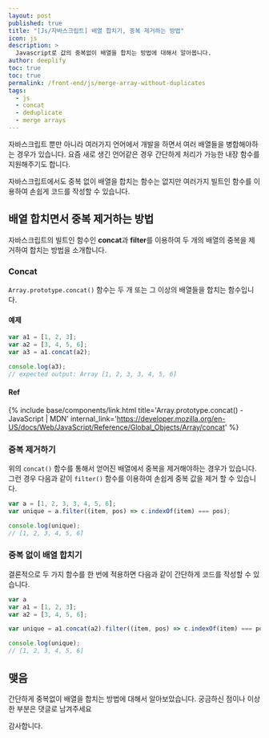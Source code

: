 ```yaml
---
layout: post
published: true
title: "[Js/자바스크립트] 배열 합치기, 중복 제거하는 방법"
icon: js
description: >
  Javascript로 값의 중복없이 배열을 합치는 방법에 대해서 알아봅니다.
author: deeplify
toc: true
toc: true
permalink: /front-end/js/merge-array-without-duplicates
tags:
  - js
  - concat
  - deduplicate
  - merge arrays
---
```


자바스크립트 뿐만 아니라 여러가지 언어에서 개발을 하면서 여러 배열들을 병합해야하는 경우가 있습니다. 요즘 새로 생긴 언어같은 경우 간단하게 처리가 가능한 내장 함수를 지원해주기도 합니다.

자바스크립트에서도 중복 없이 배열을 합치는 함수는 없지만 여러가지 빌트인 함수를 이용하여 손쉽게 코드를 작성할 수 있습니다.

## 배열 합치면서 중복 제거하는 방법

자바스크립트의 빌트인 함수인 **concat**과 **filter**를 이용하여 두 개의 배열의 중복을 제거하여 합치는 방법을 소개합니다.

### Concat

`Array.prototype.concat()` 함수는 두 개 또는 그 이상의 배열들을 합치는 함수입니다.

#### 예제

```js
var a1 = [1, 2, 3];
var a2 = [3, 4, 5, 6];
var a3 = a1.concat(a2);

console.log(a3);
// expected output: Array [1, 2, 3, 3, 4, 5, 6]
```

#### Ref

{% include base/components/link.html title='Array.prototype.concat() - JavaScript | MDN' internal_link='https://developer.mozilla.org/en-US/docs/Web/JavaScript/Reference/Global_Objects/Array/concat' %}

### 중복 제거하기

위의 `concat()` 함수를 통해서 얻어진 배열에서 중복을 제거해야하는 경우가 있습니다. 그런 경우 다음과 같이 `filter()` 함수를 이용하여 손쉽게 중복 값을 제거 할 수 있습니다.

```js
var a = [1, 2, 3, 3, 4, 5, 6];
var unique = a.filter((item, pos) => c.indexOf(item) === pos);

console.log(unique);
// [1, 2, 3, 4, 5, 6]
```

### 중복 없이 배열 합치기

결론적으로 두 가지 함수를 한 번에 적용하면 다음과 같이 간단하게 코드를 작성할 수 있습니다.

```js
var a
var a1 = [1, 2, 3];
var a2 = [3, 4, 5, 6];

var unique = a1.concat(a2).filter((item, pos) => c.indexOf(item) === pos);

console.log(unique);
// [1, 2, 3, 4, 5, 6]
```

## 맺음

간단하게 중복없이 배열을 합치는 방법에 대해서 알아보았습니다. 궁금하신 점이나 이상한 부분은 댓글로 남겨주세요

감사합니다.
